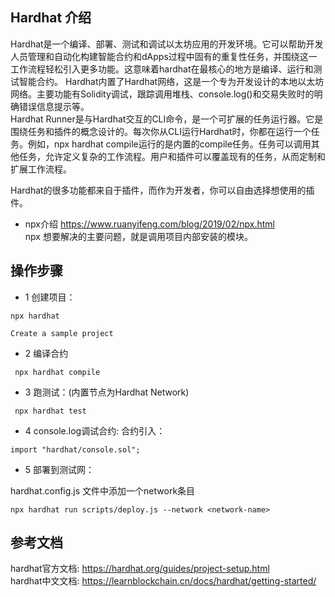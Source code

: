 ## Hardhat 介绍  
Hardhat是一个编译、部署、测试和调试以太坊应用的开发环境。它可以帮助开发人员管理和自动化构建智能合约和dApps过程中固有的重复性任务，并围绕这一工作流程轻松引入更多功能。这意味着hardhat在最核心的地方是编译、运行和测试智能合约。
Hardhat内置了Hardhat网络，这是一个专为开发设计的本地以太坊网络。主要功能有Solidity调试，跟踪调用堆栈、console.log()和交易失败时的明确错误信息提示等。  
Hardhat Runner是与Hardhat交互的CLI命令，是一个可扩展的任务运行器。它是围绕任务和插件的概念设计的。每次你从CLI运行Hardhat时，你都在运行一个任务。例如，npx hardhat compile运行的是内置的compile任务。任务可以调用其他任务，允许定义复杂的工作流程。用户和插件可以覆盖现有的任务，从而定制和扩展工作流程。

Hardhat的很多功能都来自于插件，而作为开发者，你可以自由选择想使用的插件。     
 
- npx介绍 
https://www.ruanyifeng.com/blog/2019/02/npx.html  
npx 想要解决的主要问题，就是调用项目内部安装的模块。  

## 操作步骤
- 1 创建项目：
```
npx hardhat  

Create a sample project
```

- 2 编译合约
```
 npx hardhat compile
```

- 3 跑测试：(内置节点为Hardhat Network)
```
 npx hardhat test 
```

- 4 console.log调试合约:
合约引入：
```
import "hardhat/console.sol";
```

- 5 部署到测试网：

hardhat.config.js 文件中添加一个network条目

```
npx hardhat run scripts/deploy.js --network <network-name>
```

## 参考文档  
hardhat官方文档: https://hardhat.org/guides/project-setup.html   
hardhat中文文档: https://learnblockchain.cn/docs/hardhat/getting-started/ 


